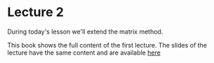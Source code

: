 # Lecture 2
During today's lesson we'll extend the matrix method.

This book shows the full content of the first lecture. The slides of the lecture have the same content and are available [here](./Lecture2.pdf)